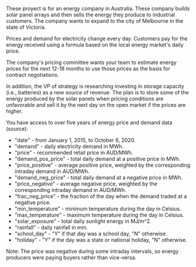 These proyect is for an energy company in Australia. These company builds solar panel arrays and then sells the energy they produce to industrial customers. The company wants to expand to the city of Melbourne in the state of Victoria. 

Prices and demand for electricity change every day. Customers pay for the energy received using a formula based on the local energy market's daily price.

The company's pricing committee wants your team to estimate energy prices for the next 12-18 months to use those prices as the basis for contract negotiations.

In addition, the VP of strategy is researching investing in storage capacity (i.e., batteries) as a new source of revenue. The plan is to store some of the energy produced by the solar panels when pricing conditions are unfavorable and sell it by the next day on the open market if the prices are higher.

You have access to over five years of energy price and demand data (source):

- "date" - from January 1, 2015, to October 6, 2020.
- "demand" - daily electricity demand in MWh.
- "price" - recommended retail price in AUD/MWh.
- "demand_pos_price" - total daily demand at a positive price in MWh.
- "price_positive" - average positive price, weighted by the corresponding intraday demand in AUD/MWh.
- "demand_neg_price" - total daily demand at a negative price in MWh.
- "price_negative" - average negative price, weighted by the corresponding intraday demand in AUD/MWh.
- "frac_neg_price" - the fraction of the day when the demand traded at a negative price.
- "min_temperature" - minimum temperature during the day in Celsius.
- "max_temperature" - maximum temperature during the day in Celsius.
- "solar_exposure" - total daily sunlight energy in MJ/m^2.
- "rainfall" - daily rainfall in mm.
- "school_day" - "Y" if that day was a school day, "N" otherwise.
- "holiday" - "Y" if the day was a state or national holiday, "N" otherwise.

Note: The price was negative during some intraday intervals, so energy producers were paying buyers rather than vice-versa.
